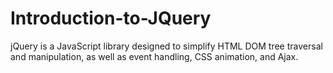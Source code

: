 # Introduction-to-JQuery
jQuery is a JavaScript library designed to simplify HTML DOM tree traversal and manipulation, as well as event handling, CSS animation, and Ajax. 
